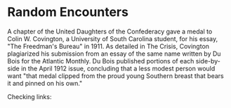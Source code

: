 # Random Encounters

A chapter of the United Daughters of the Confederacy gave a medal to Colin W. Covington, a University of South Carolina student, for his essay, "The Freedman's Bureau" in 1911. As detailed in The Crisis, Covington plagiarized his submission from an essay of the same name written by Du Bois for the Atlantic Monthly. Du Bois published portions of each side-by-side in the April 1912 issue, concluding that a less modest person would want "that medal clipped from the proud young Southern breast that bears it and pinned on his own."


Checking links:
[](../Volumes/24/02/whitecharity.md)